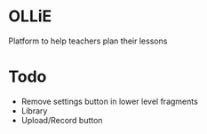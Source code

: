# OLLiE
Platform to help teachers plan their lessons

# Todo
* Remove settings button in lower level fragments
* Library
* Upload/Record button

